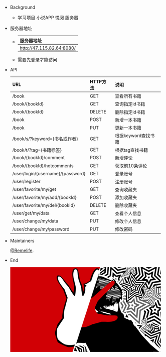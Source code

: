 * Background

  *  学习项目 小说APP 悦阅 服务器

* 服务器地址

  * | 服务器地址                |
    | ------------------------- |
    | http://47.115.82.64:8080/ |

  * 需要先登录才能访问

* API

  | URL                               | HTTP方法 | 说明                |
  | --------------------------------- | -------- | ------------------- |
  | /book                             | GET      | 查看所有书籍        |
  | /book/{bookId}                    | GET      | 查询指定id书籍      |
  | /book/{bookId}                    | DELETE   | 删除指定id书籍      |
  | /book                             | POST     | 新增一本书籍        |
  | /book                             | PUT      | 更新一本书籍        |
  | /book/s/?keyword={书名或作者}     | GET      | 根据keyword查找书籍 |
  | /book/t/?tag={书籍标签}           | GET      | 根据tag查找书籍     |
  | /book/{bookId}/comment            | POST     | 新增评论            |
  | /book/{bookId}/hotcomments        | GET      | 获取前10条评论      |
  | /user/login/{username}/{password} | GET      | 登录账号            |
  | /user/register                    | POST     | 注册账号            |
  | /user/favorite/my/get             | GET      | 查询收藏夹          |
  | /user/favorite/my/add/{bookId}    | POST     | 添加收藏夹          |
  | /user/favorite/my/del/{bookId}    | DELETE   | 删除收藏夹          |
  | /user/get/my/data                 | GET      | 查看个人信息        |
  | /user/change/my/data              | PUT      | 修改个人信息        |
  | /user/change/my/password          | PUT      | 修改密码            |

* Maintainers

  [@Remelife](https://github.com/Remelife).

* End

  ![image](https://github.com/Remelife/README_img/blob/master/1.jpg)
  

